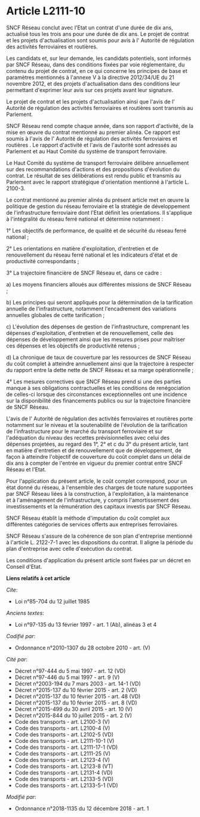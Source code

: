 # Article L2111-10

SNCF Réseau conclut avec l'Etat un contrat d'une durée de dix ans, actualisé tous les trois ans pour une durée de dix ans. Le
projet de contrat et les projets d'actualisation sont soumis pour avis à l' Autorité de régulation des activités ferroviaires
et routières.

Les candidats et, sur leur demande, les candidats potentiels, sont informés par SNCF Réseau, dans des conditions fixées par
voie réglementaire, du contenu du projet de contrat, en ce qui concerne les principes de base et paramètres mentionnés à
l'annexe V à la directive 2012/34/UE du 21 novembre 2012, et des projets d'actualisation dans des conditions leur permettant
d'exprimer leur avis sur ces projets avant leur signature.

Le projet de contrat et les projets d'actualisation ainsi que l'avis de l' Autorité de régulation des activités ferroviaires
et routières sont transmis au Parlement.

SNCF Réseau rend compte chaque année, dans son rapport d'activité, de la mise en œuvre du contrat mentionné au premier
alinéa. Ce rapport est soumis à l'avis de l' Autorité de régulation des activités ferroviaires et routières . Le rapport
d'activité et l'avis de l'autorité sont adressés au Parlement et au Haut Comité du système de transport ferroviaire.

Le Haut Comité du système de transport ferroviaire délibère annuellement sur des recommandations d'actions et des
propositions d'évolution du contrat. Le résultat de ses délibérations est rendu public et transmis au Parlement avec le
rapport stratégique d'orientation mentionné à l'article L. 2100-3.

Le contrat mentionné au premier alinéa du présent article met en œuvre la politique de gestion du réseau ferroviaire et la
stratégie de développement de l'infrastructure ferroviaire dont l'Etat définit les orientations. Il s'applique à
l'intégralité du réseau ferré national et détermine notamment :

1° Les objectifs de performance, de qualité et de sécurité du réseau ferré national ;

2° Les orientations en matière d'exploitation, d'entretien et de renouvellement du réseau ferré national et les indicateurs
d'état et de productivité correspondants ;

3° La trajectoire financière de SNCF Réseau et, dans ce cadre :

a) Les moyens financiers alloués aux différentes missions de SNCF Réseau ;

b) Les principes qui seront appliqués pour la détermination de la tarification annuelle de l'infrastructure, notamment
l'encadrement des variations annuelles globales de cette tarification ;

c) L'évolution des dépenses de gestion de l'infrastructure, comprenant les dépenses d'exploitation, d'entretien et de
renouvellement, celle des dépenses de développement ainsi que les mesures prises pour maîtriser ces dépenses et les objectifs
de productivité retenus ;

d) La chronique de taux de couverture par les ressources de SNCF Réseau du coût complet à atteindre annuellement ainsi que la
trajectoire à respecter du rapport entre la dette nette de SNCF Réseau et sa marge opérationnelle ;

4° Les mesures correctives que SNCF Réseau prend si une des parties manque à ses obligations contractuelles et les conditions
de renégociation de celles-ci lorsque des circonstances exceptionnelles ont une incidence sur la disponibilité des
financements publics ou sur la trajectoire financière de SNCF Réseau.

L'avis de l' Autorité de régulation des activités ferroviaires et routières porte notamment sur le niveau et la soutenabilité
de l'évolution de la tarification de l'infrastructure pour le marché du transport ferroviaire et sur l'adéquation du niveau
des recettes prévisionnelles avec celui des dépenses projetées, au regard des 1°, 2° et c du 3° du présent article, tant en
matière d'entretien et de renouvellement que de développement, de façon à atteindre l'objectif de couverture du coût complet
dans un délai de dix ans à compter de l'entrée en vigueur du premier contrat entre SNCF Réseau et l'Etat.

Pour l'application du présent article, le coût complet correspond, pour un état donné du réseau, à l'ensemble des charges de
toute nature supportées par SNCF Réseau liées à la construction, à l'exploitation, à la maintenance et à l'aménagement de
l'infrastructure, y compris l'amortissement des investissements et la rémunération des capitaux investis par SNCF Réseau.

SNCF Réseau établit la méthode d'imputation du coût complet aux différentes catégories de services offerts aux entreprises
ferroviaires.

SNCF Réseau s'assure de la cohérence de son plan d'entreprise mentionné à l'article L. 2122-7-1 avec les dispositions du
contrat. Il aligne la période du plan d'entreprise avec celle d'exécution du contrat.

Les conditions d'application du présent article sont fixées par un décret en Conseil d'Etat.

**Liens relatifs à cet article**

_Cite_:

  - Loi n°85-704 du 12 juillet 1985

_Anciens textes_:

  - Loi n°97-135 du 13 février 1997 - art. 1 (Ab), alinéas 3 et 4

_Codifié par_:

  - Ordonnance n°2010-1307 du 28 octobre 2010 - art. (V)

_Cité par_:

  - Décret n°97-444 du 5 mai 1997 - art. 12 (VD)
  - Décret n°97-446 du 5 mai 1997 - art. 9 (V)
  - Décret n°2003-194 du 7 mars 2003 - art. 14-1 (VD)
  - Décret n°2015-137 du 10 février 2015 - art. 2 (VD)
  - Décret n°2015-137 du 10 février 2015 - art. 48 (VD)
  - Décret n°2015-137 du 10 février 2015 - art. 8 (VD)
  - Décret n°2015-499 du 30 avril 2015 - art. 10 (V)
  - Décret n°2015-844 du 10 juillet 2015 - art. 2 (V)
  - Code des transports - art. L2100-3 (V)
  - Code des transports - art. L2100-4 (V)
  - Code des transports - art. L2102-5 (VD)
  - Code des transports - art. L2111-10-1 (V)
  - Code des transports - art. L2111-17-1 (VD)
  - Code des transports - art. L2111-25 (V)
  - Code des transports - art. L2123-4 (V)
  - Code des transports - art. L2123-8 (VT)
  - Code des transports - art. L2131-4 (VD)
  - Code des transports - art. L2133-5 (VD)
  - Code des transports - art. L2133-5-1 (VD)

_Modifié par_:

  - Ordonnance n°2018-1135 du 12 décembre 2018 - art. 1
